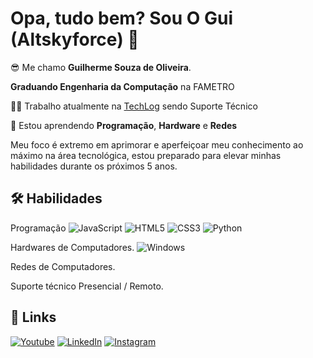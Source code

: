 

# Opa, tudo bem? Sou O Gui (Altskyforce) 🚀

😎 Me chamo **Guilherme Souza de Oliveira**.

**Graduando Engenharia da Computação** na FAMETRO

👩‍💻 Trabalho atualmente na [TechLog](https://www.econodata.com.br/consulta-empresa/03613289000102-TECHLOG-SERVICOS-DE-GESTAO-E-SISTEMAS-INFORMATIZADOS-LTDA) sendo Suporte Técnico

🧠 Estou aprendendo **Programação**, **Hardware** e **Redes**

Meu foco é extremo em aprimorar e aperfeiçoar meu conhecimento ao máximo na área tecnológica, estou preparado para elevar minhas habilidades durante os próximos 5 anos.
## 🛠 Habilidades

Programação
![JavaScript](https://img.shields.io/badge/JavaScript-000?style=for-the-badge&logo=javascript)
![HTML5](https://img.shields.io/badge/HTML5-000?style=for-the-badge&logo=html5)
![CSS3](https://img.shields.io/badge/CSS3-000?style=for-the-badge&logo=css3&logoColor=264CE4)
![Python](https://img.shields.io/badge/Python-000?style=for-the-badge&logo=python)

Hardwares de Computadores.
![Windows](https://img.shields.io/badge/Windows-000?style=for-the-badge&logo=windows&logoColor=2CA5E0)

Redes de Computadores.

Suporte técnico Presencial / Remoto.


## 🔗 Links

[![Youtube](https://img.shields.io/badge/youtube-000?style=for-the-badge&logo=youtube&logoColor=white)](https://www.youtube.com/channel/UCb1kPZuugesXws2MR5hwlYA/videos)
[![LinkedIn](https://img.shields.io/badge/LinkedIn-000?style=for-the-badge&logo=linkedin&logoColor=0E76A8)](https://www.linkedin.com/in/guilhermetec2020/)
[![Instagram](https://img.shields.io/badge/Instagram-000?style=for-the-badge&logo=instagram)](https://www.instagram.com/sou.o.gui_00/)


